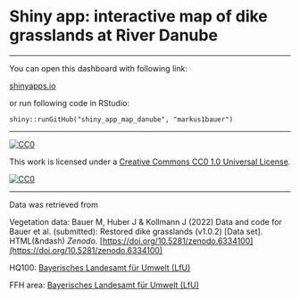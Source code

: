 # Shiny app: interactive map of dike grasslands at River Danube

***

You can open this dashboard with following link:

[shinyapps.io](https://markusbauer.shinyapps.io/map_danube/)

or run following code in RStudio:

`shiny::runGitHub("shiny_app_map_danube", "markus1bauer")`

***

[![CC0][cc0-shield]][cc0]

This work is licensed under a
[Creative Commons CC0 1.0 Universal License][cc0].

[![CC0][cc0-image]][cc0]

[cc0]: https://creativecommons.org/publicdomain/zero/1.0/deed.en
[cc0-image]: https://licensebuttons.net/l/zero/1.0/88x31.png
[cc0-shield]: https://img.shields.io/badge/License-CC0-lightgrey.svg

***

Data was retrieved from

Vegetation data: Bauer M, Huber J & Kollmann J (2022) Data and code for Bauer et al. (submitted): Restored dike grasslands (v1.0.2) [Data set]. HTML(&ndash) *Zenodo*. [https://doi.org/10.5281/zenodo.6334100](https://doi.org/10.5281/zenodo.6334100)

HQ100: [Bayerisches Landesamt für Umwelt (LfU)](https://www.lfu.bayern.de/umweltdaten/geodatendienste/index_detail.htm?id=4cab2c12-fa7e-49c3-97ba-f4f33af3a598&profil=WMS)

FFH area: [Bayerisches Landesamt für Umwelt (LfU)](https://www.lfu.bayern.de/umweltdaten/geodatendienste/index_detail.htm?id=1e025cc4-d4b1-378e-9924-45950aef2334&profil=WMS)
